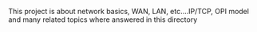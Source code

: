 This project is about network basics, WAN, LAN, etc....IP/TCP, OPI model and many related topics where answered in this directory
